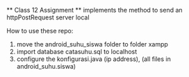** Class 12 Assignment **
implements the method to send an httpPostRequest server local

How to use these repo:
1. move the android_suhu_siswa folder to folder xampp
2. import database catasuhu.sql to localhost
3. configure the konfigurasi.java (ip address), (all files in android_suhu.siswa)